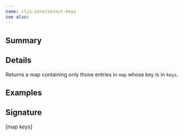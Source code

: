 ```yaml
---
name: cljs.core/select-keys
see also:
---
```


## Summary

## Details

Returns a map containing only those entries in `map` whose key is in `keys`.

## Examples

## Signature
[map keys]
